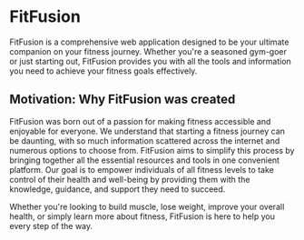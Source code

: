 <h1>FitFusion</h1>

<p>FitFusion is a comprehensive web application designed to be your ultimate companion on your fitness journey. 
Whether you're a seasoned gym-goer or just starting out, FitFusion provides you with all the tools and information 
you need to achieve your fitness goals effectively.</p>

<h2>Motivation: Why FitFusion was created</h2> 

<p>FitFusion was born out of a passion for making fitness accessible and enjoyable for everyone. We understand that starting a fitness journey can be daunting, with so much information scattered across the internet and numerous options to choose from. FitFusion aims to simplify this process by bringing together all the essential resources and tools in one convenient platform. Our goal is to empower individuals of all fitness levels to take control of their health and well-being by providing them with the knowledge, guidance, and support they need to succeed.</p>

<p>Whether you're looking to build muscle, lose weight, improve your overall health, or simply learn more about fitness, FitFusion is here to help you every step of the way.</p>
 
 
